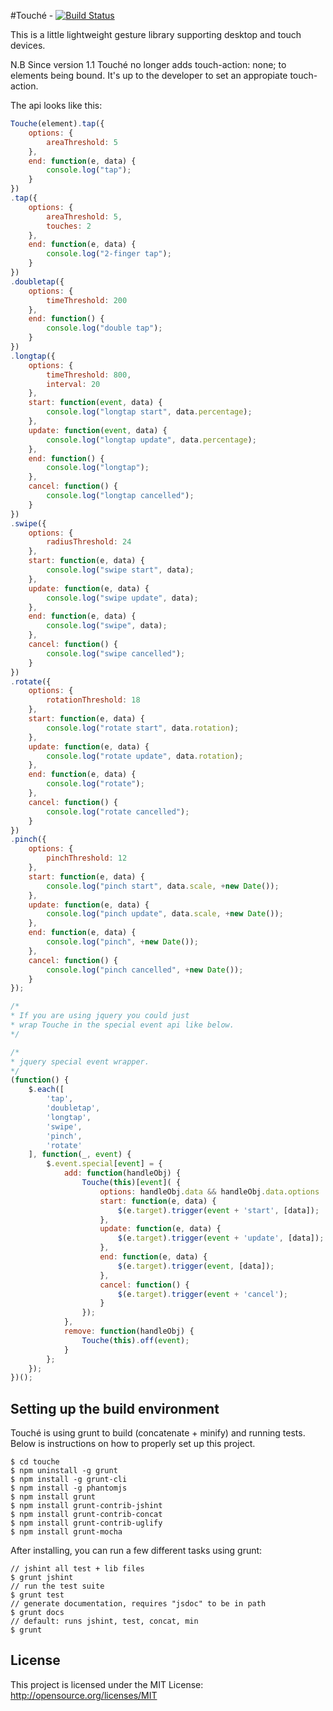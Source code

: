 #Touché - [![Build Status](https://travis-ci.org/stoffeastrom/touche.png?branch=gh-pages)](https://travis-ci.org/stoffeastrom/touche)

This is a little lightweight gesture library supporting desktop and touch devices.

N.B Since version 1.1 Touché no longer adds touch-action: none; to elements being bound. It's up to the developer to set an appropiate touch-action.

The api looks like this:
```js
Touche(element).tap({
	options: {
		areaThreshold: 5
	},
	end: function(e, data) {
		console.log("tap");
	}
})
.tap({
	options: {
		areaThreshold: 5,
		touches: 2
	},
	end: function(e, data) {
		console.log("2-finger tap");
	}
})
.doubletap({
	options: {
		timeThreshold: 200
	},
	end: function() {
		console.log("double tap");
	}
})
.longtap({
	options: {
		timeThreshold: 800,
		interval: 20
	},
	start: function(event, data) {
		console.log("longtap start", data.percentage);
	},
	update: function(event, data) {
		console.log("longtap update", data.percentage);
	},
	end: function() {
		console.log("longtap");
	},
	cancel: function() {
		console.log("longtap cancelled");
	}
})
.swipe({
	options: {
		radiusThreshold: 24
	},
	start: function(e, data) {
		console.log("swipe start", data);
	},
	update: function(e, data) {
		console.log("swipe update", data);
	},
	end: function(e, data) {
		console.log("swipe", data);
	},
	cancel: function() {
		console.log("swipe cancelled");
	}
})
.rotate({
	options: {
		rotationThreshold: 18
	},
	start: function(e, data) {
		console.log("rotate start", data.rotation);
	},
	update: function(e, data) {
		console.log("rotate update", data.rotation);
	},
	end: function(e, data) {
		console.log("rotate");
	},
	cancel: function() {
		console.log("rotate cancelled");
	}
})
.pinch({
	options: {
		pinchThreshold: 12
	},
	start: function(e, data) {
		console.log("pinch start", data.scale, +new Date());
	},
	update: function(e, data) {
		console.log("pinch update", data.scale, +new Date());
	},
	end: function(e, data) {
		console.log("pinch", +new Date());
	},
	cancel: function() {
		console.log("pinch cancelled", +new Date());
	}
});

/*
* If you are using jquery you could just
* wrap Touche in the special event api like below.
*/

/*
* jquery special event wrapper.
*/
(function() {
    $.each([
        'tap',
        'doubletap',
        'longtap',
        'swipe',
        'pinch',
        'rotate'
    ], function(_, event) {
        $.event.special[event] = {
            add: function(handleObj) {
                Touche(this)[event]( {
                    options: handleObj.data && handleObj.data.options || {},
                    start: function(e, data) {
                        $(e.target).trigger(event + 'start', [data]);
                    },
                    update: function(e, data) {
                        $(e.target).trigger(event + 'update', [data]);
                    },
                    end: function(e, data) {
                        $(e.target).trigger(event, [data]);
                    },
                    cancel: function() {
                        $(e.target).trigger(event + 'cancel');
                    }
                });
            },
            remove: function(handleObj) {
                Touche(this).off(event);
            }
        };
    });
})();
```

## Setting up the build environment

Touché is using grunt to build (concatenate + minify) and running tests. Below is instructions on how to properly set up this project.

```
$ cd touche
$ npm uninstall -g grunt
$ npm install -g grunt-cli
$ npm install -g phantomjs
$ npm install grunt
$ npm install grunt-contrib-jshint
$ npm install grunt-contrib-concat
$ npm install grunt-contrib-uglify
$ npm install grunt-mocha
```

After installing, you can run a few different tasks using grunt:

```
// jshint all test + lib files
$ grunt jshint
// run the test suite
$ grunt test
// generate documentation, requires "jsdoc" to be in path
$ grunt docs
// default: runs jshint, test, concat, min
$ grunt
```

## License

This project is licensed under the MIT License: http://opensource.org/licenses/MIT
